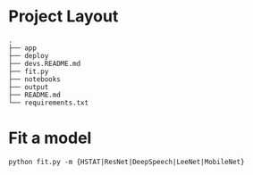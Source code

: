 # Project Layout
```
.
├── app
├── deploy
├── devs.README.md
├── fit.py
├── notebooks
├── output
├── README.md
└── requirements.txt
```

# Fit a model

```
python fit.py -m {HSTAT|ResNet|DeepSpeech|LeeNet|MobileNet}
```